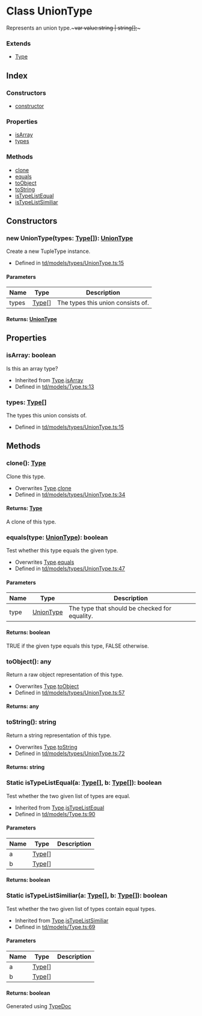 # Class UnionType
Represents an union type.~~~var value:string | string[];~~~

### Extends
* [Type](td.models.type.md)

## Index

### Constructors
* [constructor](td.models.uniontype.md#constructor)

### Properties
* [isArray](td.models.uniontype.md#isarray)
* [types](td.models.uniontype.md#types)

### Methods
* [clone](td.models.uniontype.md#clone)
* [equals](td.models.uniontype.md#equals)
* [toObject](td.models.uniontype.md#toobject)
* [toString](td.models.uniontype.md#tostring)
* [isTypeListEqual](td.models.uniontype.md#istypelistequal)
* [isTypeListSimiliar](td.models.uniontype.md#istypelistsimiliar)

## Constructors

### new UnionType(types: [Type](td.models.type.md)[]): [UnionType](td.models.uniontype.md)
Create a new TupleType instance.  
* Defined in [td/models/types/UnionType.ts:15](https://github.com/kimamula/typedoc/blob/HEAD/src/td/models/types/UnionType.ts#L15)


#### Parameters

| Name | Type | Description |
| ---- | ---- | ---- |
| types | [Type](td.models.type.md)[]| The types this union consists of. |

#### Returns: [UnionType](td.models.uniontype.md)

## Properties

### isArray: boolean
Is this an array type?
* Inherited from [Type](td.models.type.md).[isArray](td.models.type.md#isarray)
* Defined in [td/models/Type.ts:13](https://github.com/kimamula/typedoc/blob/HEAD/src/td/models/Type.ts#L13)


### types: [Type](td.models.type.md)[]
The types this union consists of.
* Defined in [td/models/types/UnionType.ts:15](https://github.com/kimamula/typedoc/blob/HEAD/src/td/models/types/UnionType.ts#L15)


## Methods

### clone(): [Type](td.models.type.md)
Clone this type.  
* Overwrites [Type](td.models.type.md).[clone](td.models.type.md#clone)
* Defined in [td/models/types/UnionType.ts:34](https://github.com/kimamula/typedoc/blob/HEAD/src/td/models/types/UnionType.ts#L34)

#### Returns: [Type](td.models.type.md)
A clone of this type.


### equals(type: [UnionType](td.models.uniontype.md)): boolean
Test whether this type equals the given type.  
* Overwrites [Type](td.models.type.md).[equals](td.models.type.md#equals)
* Defined in [td/models/types/UnionType.ts:47](https://github.com/kimamula/typedoc/blob/HEAD/src/td/models/types/UnionType.ts#L47)


#### Parameters

| Name | Type | Description |
| ---- | ---- | ---- |
| type | [UnionType](td.models.uniontype.md)| The type that should be checked for equality. |

#### Returns: boolean
TRUE if the given type equals this type, FALSE otherwise.


### toObject(): any
Return a raw object representation of this type.  
* Overwrites [Type](td.models.type.md).[toObject](td.models.type.md#toobject)
* Defined in [td/models/types/UnionType.ts:57](https://github.com/kimamula/typedoc/blob/HEAD/src/td/models/types/UnionType.ts#L57)

#### Returns: any

### toString(): string
Return a string representation of this type.  
* Overwrites [Type](td.models.type.md).[toString](td.models.type.md#tostring)
* Defined in [td/models/types/UnionType.ts:72](https://github.com/kimamula/typedoc/blob/HEAD/src/td/models/types/UnionType.ts#L72)

#### Returns: string

### Static isTypeListEqual(a: [Type](td.models.type.md)[], b: [Type](td.models.type.md)[]): boolean
Test whether the two given list of types are equal.  
* Inherited from [Type](td.models.type.md).[isTypeListEqual](td.models.type.md#istypelistequal)
* Defined in [td/models/Type.ts:90](https://github.com/kimamula/typedoc/blob/HEAD/src/td/models/Type.ts#L90)


#### Parameters

| Name | Type | Description |
| ---- | ---- | ---- |
| a | [Type](td.models.type.md)[]|  |
| b | [Type](td.models.type.md)[]|  |

#### Returns: boolean

### Static isTypeListSimiliar(a: [Type](td.models.type.md)[], b: [Type](td.models.type.md)[]): boolean
Test whether the two given list of types contain equal types.  
* Inherited from [Type](td.models.type.md).[isTypeListSimiliar](td.models.type.md#istypelistsimiliar)
* Defined in [td/models/Type.ts:69](https://github.com/kimamula/typedoc/blob/HEAD/src/td/models/Type.ts#L69)


#### Parameters

| Name | Type | Description |
| ---- | ---- | ---- |
| a | [Type](td.models.type.md)[]|  |
| b | [Type](td.models.type.md)[]|  |

#### Returns: boolean


Generated using [TypeDoc](http://typedoc.io)

